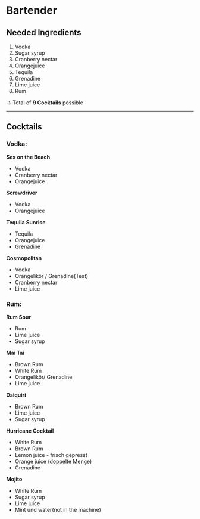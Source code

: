 # Bartender

## Needed Ingredients
1. Vodka
2. Sugar syrup
3. Cranberry nectar
4. Orangejuice
5. Tequila
6. Grenadine
7. Lime juice
8. Rum

-> Total of **9 Cocktails** possible

---

## Cocktails
### Vodka:

**Sex on the Beach**
- Vodka
- Cranberry nectar
- Orangejuice

**Screwdriver**
- Vodka
- Orangejuice

**Tequila Sunrise**
- Tequila
- Orangejuice
- Grenadine

**Cosmopolitan**
- Vodka
- Orangelikör / Grenadine(Test)
- Cranberry nectar
- Lime juice

### Rum:

**Rum Sour**
- Rum
- Lime juice
- Sugar syrup

**Mai Tai**
- Brown Rum
- White Rum
- Orangelikör/ Grenadine
- Lime juice

**Daiquiri**
- Brown Rum
- Lime juice
- Sugar syrup

**Hurricane Cocktail**
- White Rum
- Brown Rum
- Lemon juice - frisch gepresst
- Orange juice (doppelte Menge)
- Grenadine

**Mojito**
- White Rum
- Sugar syrup
- Lime juice
- Mint und water(not in the machine)
